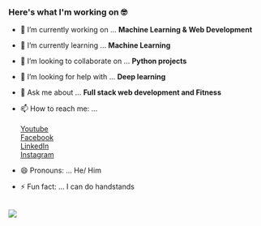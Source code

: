 ### Here's what I'm working on 🤓<br>
 


- 🔭 I’m currently working on ... <b>Machine Learning & Web Development</b>
- 🌱 I’m currently learning ... <b>Machine Learning</b>
- 👯 I’m looking to collaborate on ... <b>Python projects</b>
- 🤔 I’m looking for help with ... <b>Deep learning</b>
- 💬 Ask me about ... <b>Full stack web development and Fitness</b>
- 📫 How to reach me: ...<br><br>
    [Youtube](https://www.youtube.com/channel/UCbyoTZ9guFWEC5BaKRkV9Aw)<br>
    [Facebook](https://web.facebook.com/pavstar619)<br>
    [LinkedIn](https://www.linkedin.com/in/pavel-rahman/)<br>
    [Instagram](https://www.instagram.com/pavstar619/)<br>
    
- 😄 Pronouns: ... He/ Him
- ⚡ Fun fact: ... I can do handstands

<br> 
<image align="center" src="https://github-readme-stats.vercel.app/api?username=pavstar619&theme=dracula"> 
<br> 
 

